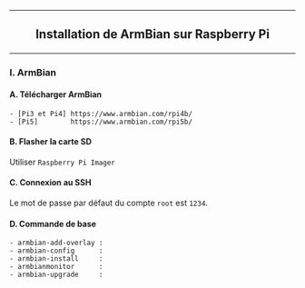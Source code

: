 ------------------------------------------------------------------------------------------------------------------------------------------------------------------------------
## <p align='center'> Installation de ArmBian sur Raspberry Pi </p>

------------------------------------------------------------------------------------------------------------------------------------------------------------------------------
### I. ArmBian
#### A. Télécharger ArmBian
```
- [Pi3 et Pi4] https://www.armbian.com/rpi4b/
- [Pi5]        https://www.armbian.com/rpi5b/
```

#### B. Flasher la carte SD
Utiliser `Raspberry Pi Imager`

#### C. Connexion au SSH
Le mot de passe par défaut du compte `root` est `1234`.

#### D. Commande de base
```
- armbian-add-overlay :
- armbian-config      :
- armbian-install     :
- armbianmonitor      :
- armbian-upgrade     :
```

